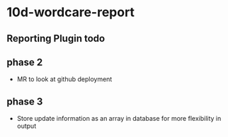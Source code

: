 # 10d-wordcare-report


## Reporting Plugin todo  

## phase 2

 - MR to look at github deployment

## phase 3

- Store update information as an array in database for more flexibility in output

